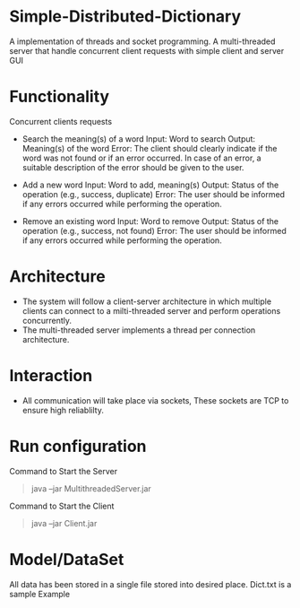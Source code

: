 # Simple-Distributed-Dictionary
A implementation of threads and socket programming. A multi-threaded server that handle concurrent client requests with simple client and server GUI

# Functionality 
Concurrent clients requests 
 - Search the meaning(s) of a word
   Input: Word to search
   Output: Meaning(s) of the word
   Error: The client should clearly indicate if the word was not found or if an error occurred. In case of an error, a suitable description of the error should be           given to the user.

 - Add a new word
   Input: Word to add, meaning(s)
   Output: Status of the operation (e.g., success, duplicate)
   Error: The user should be informed if any errors occurred while performing the operation.

 - Remove an existing word 
   Input: Word to remove
   Output: Status of the operation (e.g., success, not found)
   Error: The user should be informed if any errors occurred while performing the operation.


# Architecture 
 - The system will follow a client-server architecture in which multiple clients can connect to a milti-threaded server and perform operations concurrently.
 - The multi-threaded server implements a thread per connection architecture.
 
# Interaction 
 - All communication will take place via sockets, These sockets are TCP to ensure high reliablilty.
 
# Run configuration
 Command to Start the Server
  > java –jar MultithreadedServer.jar <port> <dictionary-file>
 
 Command to Start the Client 
  > java –jar Client.jar <server-address> <server-port>
 
# Model/DataSet 
  All data has been stored in a single file stored into desired place. Dict.txt is a sample Example
 
 
 
